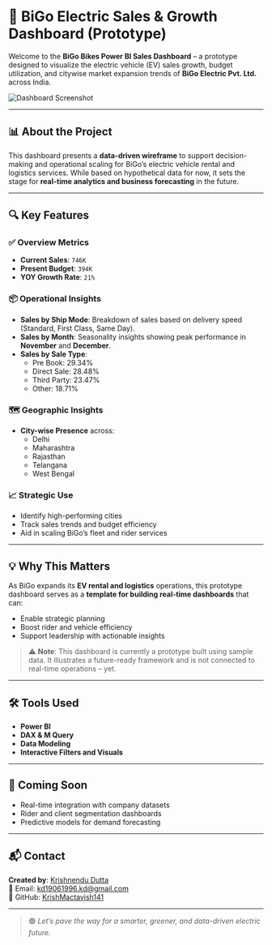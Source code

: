 # 🚀 BiGo Electric Sales & Growth Dashboard (Prototype)

Welcome to the **BiGo Bikes Power BI Sales Dashboard** – a prototype designed to visualize the electric vehicle (EV) sales growth, budget utilization, and citywise market expansion trends of **BiGo Electric Pvt. Ltd.** across India.

![Dashboard Screenshot](c8077037-006f-46c3-8ccb-bf40173bdfe2.png)

---

## 📊 About the Project

This dashboard presents a **data-driven wireframe** to support decision-making and operational scaling for BiGo’s electric vehicle rental and logistics services. While based on hypothetical data for now, it sets the stage for **real-time analytics and business forecasting** in the future.

---

## 🔍 Key Features

### ✅ Overview Metrics
- **Current Sales**: `746K`
- **Present Budget**: `394K`
- **YOY Growth Rate**: `21%`

### 📦 Operational Insights
- **Sales by Ship Mode**: Breakdown of sales based on delivery speed (Standard, First Class, Same Day).
- **Sales by Month**: Seasonality insights showing peak performance in **November** and **December**.
- **Sales by Sale Type**:
  - Pre Book: 29.34%
  - Direct Sale: 28.48%
  - Third Party: 23.47%
  - Other: 18.71%

### 🗺️ Geographic Insights
- **City-wise Presence** across:
  - Delhi
  - Maharashtra
  - Rajasthan
  - Telangana
  - West Bengal

### 📈 Strategic Use
- Identify high-performing cities
- Track sales trends and budget efficiency
- Aid in scaling BiGo’s fleet and rider services

---

## 💡 Why This Matters

As BiGo expands its **EV rental and logistics** operations, this prototype dashboard serves as a **template for building real-time dashboards** that can:
- Enable strategic planning
- Boost rider and vehicle efficiency
- Support leadership with actionable insights

> ⚠️ **Note**: This dashboard is currently a prototype built using sample data. It illustrates a future-ready framework and is not connected to real-time operations – yet.

---

## 🛠️ Tools Used
- **Power BI**
- **DAX & M Query**
- **Data Modeling**
- **Interactive Filters and Visuals**

---

## 📅 Coming Soon
- Real-time integration with company datasets
- Rider and client segmentation dashboards
- Predictive models for demand forecasting

---

## 📬 Contact
**Created by**: [Krishnendu Dutta](https://www.linkedin.com/in/krishnenduduttainfo)  
📧 Email: kd19061996.kd@gmail.com  
🔗 GitHub: [KrishMactavish141](https://github.com/KrishMactavish141)

---

> 🟢 *Let’s pave the way for a smarter, greener, and data-driven electric future.*
